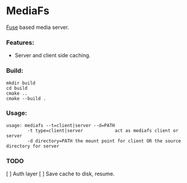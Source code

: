 # MediaFs
[Fuse](https://github.com/libfuse/libfuse) based media server.

### Features:
* Server and client side caching.

### Build:

```
mkdir build
cd build
cmake ..
cmake --build .
```

### Usage:

```
usage: mediafs --t=client|server --d=PATH
        -t type=client|server            act as mediafs client or server
        -d directory=PATH the mount point for client OR the source directory for server

```

### TODO
[ ] Auth layer 
[ ] Save cache to disk, resume.


